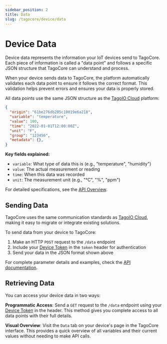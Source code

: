 ```yaml
---
sidebar_position: 2
title: Data
slug: /tagocore/device/data
---
```


# Device Data

Device data represents the information your IoT devices send to TagoCore. Each piece of information is called a "data point" and follows a specific JSON structure that TagoCore can understand and process.

When your device sends data to TagoCore, the platform automatically validates each data point to ensure it follows the correct format. This validation helps prevent errors and ensures your data is properly stored.

All data points use the same JSON structure as the [TagoIO Cloud](https://api.docs.tago.io/#41e953a9-8b0c-4166-aa0f-1db3596b02f7) platform:

```json
{
  "origin": "61be276db205c10019e6a218",
  "variable": "temperature",
  "value": 100,
  "time": "2022-01-01T12:00:00Z",
  "unit": "F",
  "group": "123456",
  "metadata": {},
}
```

**Key fields explained:**
- `variable`: What type of data this is (e.g., "temperature", "humidity")
- `value`: The actual measurement or reading
- `time`: When this data was recorded
- `unit`: The measurement unit (e.g., "°C", "%", "ppm")

For detailed specifications, see the [API Overview](https://help.tago.io/portal/en/kb/articles/31-api-overview#Security).

## Sending Data

TagoCore uses the same communication standards as [TagoIO Cloud](https://admin.tago.io), making it easy to migrate or integrate existing solutions.

To send data from your device to TagoCore:
1. Make an HTTP `POST` request to the `/data` endpoint
2. Include your [Device Token](/docs/tagocore/device#token--serial-number) in the `token` header for authentication
3. Send your data in the JSON format shown above

For complete parameter details and examples, check the [API documentation](https://api.docs.tago.io/#41e953a9-8b0c-4166-aa0f-1db3596b02f7).

## Retrieving Data

You can access your device data in two ways:

**Programmatic Access**: Send a `GET` request to the `/data` endpoint using your [Device Token](/docs/tagocore/device#token--serial-number) in the header. This method gives you complete access to all data points with their full details.

**Visual Overview**: Visit the `Data` tab on your device's page in the TagoCore interface. This provides a quick overview of all variables and their current values without needing to make API calls.
